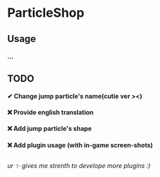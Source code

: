 # ParticleShop

## Usage
#### ...

## TODO
#### ✔ Change jump particle's name(cutie ver ><)
#### ❌ Provide english translation
#### ❌ Add jump particle's shape
#### ❌ Add plugin usage (with in-game screen-shots)

##
###### ur ✨ gives me strenth to develope more plugins :)
